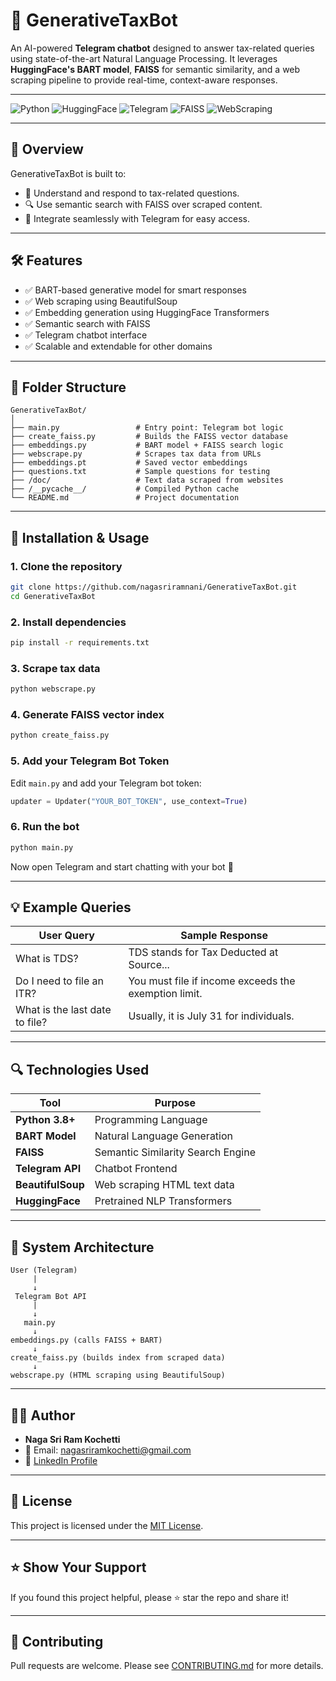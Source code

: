 # 🤖 GenerativeTaxBot

An AI-powered **Telegram chatbot** designed to answer tax-related queries using state-of-the-art Natural Language Processing. It leverages **HuggingFace's BART model**, **FAISS** for semantic similarity, and a web scraping pipeline to provide real-time, context-aware responses.

---

![Python](https://img.shields.io/badge/Python-3.8%2B-blue?style=for-the-badge&logo=python&logoColor=white)
![HuggingFace](https://img.shields.io/badge/HuggingFace-BART-orange?style=for-the-badge&logo=Huggingface&logoColor=white)
![Telegram](https://img.shields.io/badge/Telegram%20Bot-2CA5E0?style=for-the-badge&logo=telegram&logoColor=white)
![FAISS](https://img.shields.io/badge/FAISS-VectorSearch-blue?style=for-the-badge&logo=facebook&logoColor=white)
![WebScraping](https://img.shields.io/badge/WebScraping-BeautifulSoup-green?style=for-the-badge&logo=python)

---

## 📌 Overview

GenerativeTaxBot is built to:
- 🧠 Understand and respond to tax-related questions.
- 🔍 Use semantic search with FAISS over scraped content.
- 💬 Integrate seamlessly with Telegram for easy access.

---

## 🛠 Features

- ✅ BART-based generative model for smart responses
- ✅ Web scraping using BeautifulSoup
- ✅ Embedding generation using HuggingFace Transformers
- ✅ Semantic search with FAISS
- ✅ Telegram chatbot interface
- ✅ Scalable and extendable for other domains

---

## 📁 Folder Structure

```
GenerativeTaxBot/
│
├── main.py                 # Entry point: Telegram bot logic
├── create_faiss.py         # Builds the FAISS vector database
├── embeddings.py           # BART model + FAISS search logic
├── webscrape.py            # Scrapes tax data from URLs
├── embeddings.pt           # Saved vector embeddings
├── questions.txt           # Sample questions for testing
├── /doc/                   # Text data scraped from websites
├── /__pycache__/           # Compiled Python cache
└── README.md               # Project documentation
```

---

## 🧪 Installation & Usage

### 1. Clone the repository

```bash
git clone https://github.com/nagasriramnani/GenerativeTaxBot.git
cd GenerativeTaxBot
```

### 2. Install dependencies

```bash
pip install -r requirements.txt
```

### 3. Scrape tax data

```bash
python webscrape.py
```

### 4. Generate FAISS vector index

```bash
python create_faiss.py
```

### 5. Add your Telegram Bot Token

Edit `main.py` and add your Telegram bot token:
```python
updater = Updater("YOUR_BOT_TOKEN", use_context=True)
```

### 6. Run the bot

```bash
python main.py
```

Now open Telegram and start chatting with your bot 🎉

---

## 💡 Example Queries

| User Query                      | Sample Response                                              |
|--------------------------------|--------------------------------------------------------------|
| What is TDS?                   | TDS stands for Tax Deducted at Source...                    |
| Do I need to file an ITR?      | You must file if income exceeds the exemption limit.        |
| What is the last date to file? | Usually, it is July 31 for individuals.                     |

---

## 🔍 Technologies Used

| Tool            | Purpose                              |
|-----------------|--------------------------------------|
| **Python 3.8+** | Programming Language                 |
| **BART Model**  | Natural Language Generation          |
| **FAISS**       | Semantic Similarity Search Engine    |
| **Telegram API**| Chatbot Frontend                     |
| **BeautifulSoup** | Web scraping HTML text data       |
| **HuggingFace** | Pretrained NLP Transformers          |

---

## 🎯 System Architecture

```
User (Telegram)
     |
     ↓
 Telegram Bot API
     |
     ↓
   main.py
     ↓
embeddings.py (calls FAISS + BART)
     ↓
create_faiss.py (builds index from scraped data)
     ↓
webscrape.py (HTML scraping using BeautifulSoup)
```
---

## 👨‍💻 Author

- **Naga Sri Ram Kochetti**
- 📧 Email: [nagasriramkochetti@gmail.com](mailto:nagasriramkochetti@gmail.com)
- 💼 [LinkedIn Profile](https://www.linkedin.com/in/nagasriramkochetti)

---

## 📄 License

This project is licensed under the [MIT License](LICENSE).

---

## ⭐️ Show Your Support

If you found this project helpful, please ⭐️ star the repo and share it!

---

## 🙌 Contributing

Pull requests are welcome. Please see [CONTRIBUTING.md](https://github.com/nagasriramnani/GenerativeTaxBot/blob/main/CONTRIBUTING.md) for more details.
